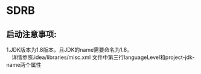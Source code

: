 # SDRB

## 启动注意事项:

1.JDK版本为1.8版本，且JDK的name需要命名为1.8。  
&ensp;&ensp;详情参照.idea/libraries/misc.xml 文件中第三行languageLevel和project-jdk-name两个属性
